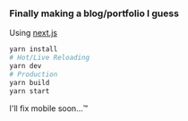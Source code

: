 ### Finally making a blog/portfolio I guess
Using [next.js](https://github.com/zeit/next.js/)
```Bash
yarn install
# Hot/Live Reloading
yarn dev 
# Production
yarn build
yarn start
```
I'll fix mobile soon...™